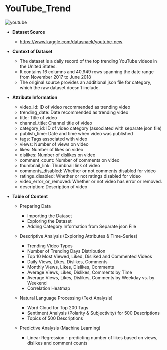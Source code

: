 # YouTube_Trend

![youtube](https://seeklogo.net/wp-content/uploads/2017/08/YouTube-logo-1-512x512.png)

- **Dataset Source**
    - https://www.kaggle.com/datasnaek/youtube-new
    

- **Context of Dataset**
    - The dataset is a daily record of the top trending YouTube videos in the United States.
    - It contains 16 columns and 40,949 rows spanning the date range from November 2017 to June 2018
    - The original source provides an additional json file for category, which the raw dataset doesn't include.
    
    
- **Attribute Information**
    - video_id: ID of video recommended as trending video
    - trending_date: Date recommended as trending video
    - title: Title of video
    - channel_title: Channel title of video
    - category_id: ID of video category (associated with separate json file)
    - publish_time: Date and time when video was published
    - tags: Tags associated with video
    - views: Number of views on video
    - likes: Number of likes on video
    - dislikes: Number of dislikes on video
    - comment_count: Number of comments on video
    - thumbnail_link: Thumbnail link of video
    - comments_disabled: Whether or not comments disabled for video
    - ratings_disabled: Whether or not ratings disabled for video
    - video_error_or_removed: Whether or not video has error or removed.
    - description: Description of video
    
    
- **Table of Content**
    - Preparing Data
        - Importing the Dataset
        - Exploring the Dataset
        - Adding Category Information from Separate json File
        
    - Descriptive Analysis (Exploring Attributes & Time-Series)
        - Trending Video Types
        - Number of Trending Days Distribution
        - Top 10 Most Viewed, Liked, Disliked and Commented Videos
        - Daily Views, Likes, Dislikes, Comments
        - Monthly Views, Likes, Dislikes, Comments
        - Average Views, Likes, Dislikes, Comments by Time
        - Average Views, Likes, Dislikes, Comments by Weekday vs. by Weekend
        - Correlation Heatmap

    - Natural Language Processing (Text Analysis)
        - Word Cloud for Top 200 Tags
        - Sentiment Analysis (Polarity & Subjectivity) for 500 Descriptions
        - Topics of 500 Descriptions

    - Predictive Analysis (Machine Learning)
        - Linear Regression - predicting number of likes based on views, dislikes and comment counts
